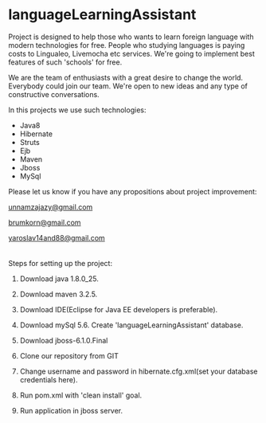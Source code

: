 # languageLearningAssistant

 Project is designed to help those who wants to learn foreign language with modern technologies for free. 
 People who studying languages is paying costs to Lingualeo, Livemocha etc services.
 We're going to implement best features of such 'schools' for free.
 
 We are the team of enthusiasts with a great desire to change the world. 
 Everybody could join our team.
 We're open to new ideas and any type of constructive conversations.
 
 In this projects we use such technologies:
- Java8
- Hibernate
- Struts
- Ejb
- Maven
- Jboss
- MySql

 Please let us know if you have any propositions about project improvement:
 
 unnamzajazy@gmail.com
 
 brumkorn@gmail.com
 
 yaroslav14and88@gmail.com
 <br /> <br /> <br />
 Steps for setting up the project:
 
 1) Download java 1.8.0_25.
 
 2) Download maven 3.2.5.
 
 3) Download IDE(Eclipse for Java EE developers is preferable).
 
 4) Download mySql 5.6. Create 'languageLearningAssistant' database.
 
 5) Download jboss-6.1.0.Final
 
 6) Clone our repository from GIT
 
 7) Change username and password in hibernate.cfg.xml(set your database credentials here).
 
 8) Run pom.xml with 'clean install' goal.
 
 9) Run application in jboss server.
